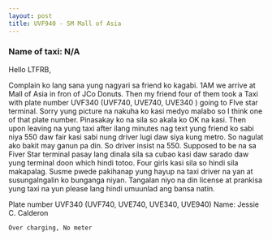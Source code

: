 ```yaml
---
layout: post
title: UVF940 - SM Mall of Asia
---
```


### Name of taxi: N/A

Hello LTFRB,

Complain ko lang sana yung nagyari sa friend ko kagabi. 1AM we arrive at Mall of Asia in fron of JCo Donuts. Then my friend four of them took a Taxi with plate number UVF340 (UVF740, UVE740, UVE340 ) going to FIve star terminal. Sorry yung picture na nakuha ko kasi medyo malabo so I think one of that plate number. Pinasakay ko na sila so akala ko OK na kasi. Then upon leaving na yung taxi after ilang minutes nag text yung friend ko sabi niya 550 daw fair kasi sabi nung driver lugi daw siya kung metro. So nagulat ako bakit may ganun pa din. So driver insist na 550. Supposed to be na sa Fiver Star terminal pasay lang dinala sila sa cubao kasi daw sarado daw yung terminal doon which hindi totoo. Four girls kasi sila so hindi sila makapalag. Susme pwede pakihanap yung hayup na taxi driver na yan at susungalngalin ko bunganga niyan. Tangalan niyo na din license at prankisa yung taxi na yun please lang hindi umuunlad ang bansa natin.


Plate number UVF340 (UVF740, UVE740, UVE340, UVE940)
Name: Jessie C. Calderon

```Over charging, No meter```
